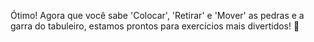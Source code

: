 Ótimo! Agora que você sabe 'Colocar', 'Retirar' e 'Mover' as pedras e a garra do tabuleiro, estamos prontos para exercícios mais divertidos! :muscle: